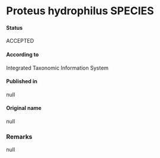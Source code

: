 # Proteus hydrophilus SPECIES

#### Status
ACCEPTED

#### According to
Integrated Taxonomic Information System

#### Published in
null

#### Original name
null

### Remarks
null